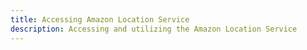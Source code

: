 ```yaml
---
title: Accessing Amazon Location Service
description: Accessing and utilizing the Amazon Location Service
---
```


<inline-fragment platform="js" src="~/guides/location-service/fragments/setting-up-your-app-js.md"></inline-fragment>
<inline-fragment platform="ios" src="~/guides/location-service/fragments/setting-up-your-app-ios.md"></inline-fragment>
<inline-fragment platform="android" src="~/guides/location-service/fragments/setting-up-your-app-android.md"></inline-fragment>
